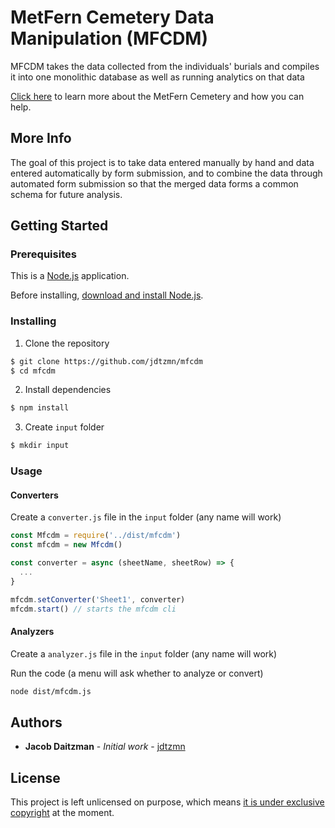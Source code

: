 # MetFern Cemetery Data Manipulation (MFCDM)

MFCDM takes the data collected from the individuals' burials and compiles it into one monolithic database as well as running analytics on that data

[Click here][metfern-link] to learn more about the MetFern Cemetery and how you can help.

## More Info

The goal of this project is to take data entered manually by hand and data entered automatically by form submission, and to combine the data  through automated form submission so that the merged data forms a common schema for future analysis.

## Getting Started

### Prerequisites

This is a [Node.js](https://nodejs.org/en/) application.

Before installing, [download and install Node.js](https://nodejs.org/en/download/).

### Installing

1. Clone the repository

```bash
$ git clone https://github.com/jdtzmn/mfcdm
$ cd mfcdm
```

2. Install dependencies

```bash
$ npm install
```

3. Create `input` folder

```bash
$ mkdir input
```

### Usage

#### Converters

Create a `converter.js` file in the `input` folder (any name will work)

```js
const Mfcdm = require('../dist/mfcdm')
const mfcdm = new Mfcdm()

const converter = async (sheetName, sheetRow) => {
  ...
}

mfcdm.setConverter('Sheet1', converter)
mfcdm.start() // starts the mfcdm cli
```

#### Analyzers

Create a `analyzer.js` file in the `input` folder (any name will work)

Run the code (a menu will ask whether to analyze or convert)

```bash
node dist/mfcdm.js
```

## Authors

* **Jacob Daitzman** - *Initial work* - [jdtzmn][profile-link]

## License

This project is left unlicensed on purpose, which means [it is under exclusive copyright][license-info-link] at the moment.

[metfern-link]: http://metferncemetery.org
[profile-link]: https://github.com/jdtzmn
[license-info-link]: https://choosealicense.com/no-permission/
